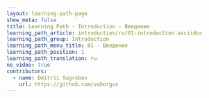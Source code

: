 ```yaml
---
layout: learning-path-page
show_meta: false
title: Learning Path - Introduction - Введение
learning_path_article: introduction/ru/01-introduction.asciidoc
learning_path_group: Introduction
learning_path_menu_title: 01 - Введение
learning_path_position: 1
learning_path_translation: ru
no_video: true
contributors:
  - name: Dmitrii Sugrobov
    url: https://github.com/voborgus
---
```

<!--- This file autogenerated from https://github.com/InnerSourceCommons/InnerSourceLearningPath/blob/master/scripts/generate_learning_path_markdown.js -->
